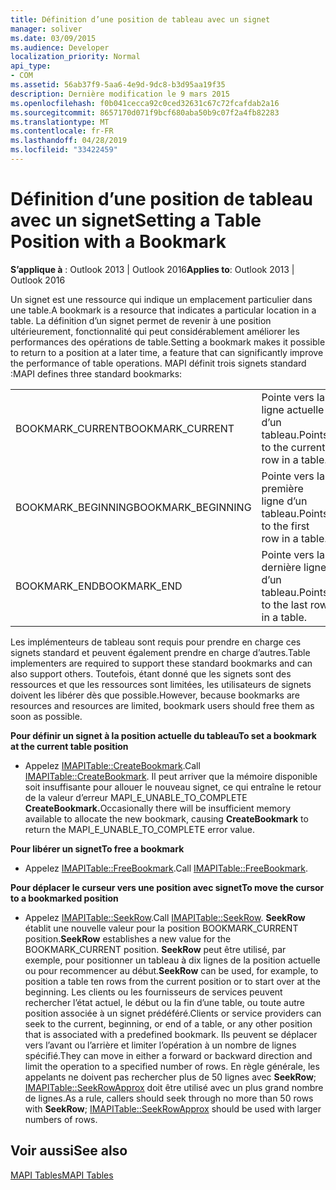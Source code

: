 ```yaml
---
title: Définition d’une position de tableau avec un signet
manager: soliver
ms.date: 03/09/2015
ms.audience: Developer
localization_priority: Normal
api_type:
- COM
ms.assetid: 56ab37f9-5aa6-4e9d-9dc8-b3d95aa19f35
description: Dernière modification le 9 mars 2015
ms.openlocfilehash: f0b041cecca92c0ced32631c67c72fcafdab2a16
ms.sourcegitcommit: 8657170d071f9bcf680aba50b9c07f2a4fb82283
ms.translationtype: MT
ms.contentlocale: fr-FR
ms.lasthandoff: 04/28/2019
ms.locfileid: "33422459"
---
```

# <a name="setting-a-table-position-with-a-bookmark"></a><span data-ttu-id="8d26f-103">Définition d’une position de tableau avec un signet</span><span class="sxs-lookup"><span data-stu-id="8d26f-103">Setting a Table Position with a Bookmark</span></span>

  
  
<span data-ttu-id="8d26f-104">**S’applique à** : Outlook 2013 | Outlook 2016</span><span class="sxs-lookup"><span data-stu-id="8d26f-104">**Applies to**: Outlook 2013 | Outlook 2016</span></span> 
  
<span data-ttu-id="8d26f-105">Un signet est une ressource qui indique un emplacement particulier dans une table.</span><span class="sxs-lookup"><span data-stu-id="8d26f-105">A bookmark is a resource that indicates a particular location in a table.</span></span> <span data-ttu-id="8d26f-106">La définition d’un signet permet de revenir à une position ultérieurement, fonctionnalité qui peut considérablement améliorer les performances des opérations de table.</span><span class="sxs-lookup"><span data-stu-id="8d26f-106">Setting a bookmark makes it possible to return to a position at a later time, a feature that can significantly improve the performance of table operations.</span></span> <span data-ttu-id="8d26f-107">MAPI définit trois signets standard :</span><span class="sxs-lookup"><span data-stu-id="8d26f-107">MAPI defines three standard bookmarks:</span></span> 
  
|||
|:-----|:-----|
|<span data-ttu-id="8d26f-108">BOOKMARK_CURRENT</span><span class="sxs-lookup"><span data-stu-id="8d26f-108">BOOKMARK_CURRENT</span></span>  <br/> |<span data-ttu-id="8d26f-109">Pointe vers la ligne actuelle d’un tableau.</span><span class="sxs-lookup"><span data-stu-id="8d26f-109">Points to the current row in a table.</span></span>  <br/> |
|<span data-ttu-id="8d26f-110">BOOKMARK_BEGINNING</span><span class="sxs-lookup"><span data-stu-id="8d26f-110">BOOKMARK_BEGINNING</span></span>  <br/> |<span data-ttu-id="8d26f-111">Pointe vers la première ligne d’un tableau.</span><span class="sxs-lookup"><span data-stu-id="8d26f-111">Points to the first row in a table.</span></span>  <br/> |
|<span data-ttu-id="8d26f-112">BOOKMARK_END</span><span class="sxs-lookup"><span data-stu-id="8d26f-112">BOOKMARK_END</span></span>  <br/> |<span data-ttu-id="8d26f-113">Pointe vers la dernière ligne d’un tableau.</span><span class="sxs-lookup"><span data-stu-id="8d26f-113">Points to the last row in a table.</span></span>  <br/> |
   
<span data-ttu-id="8d26f-114">Les implémenteurs de tableau sont requis pour prendre en charge ces signets standard et peuvent également prendre en charge d’autres.</span><span class="sxs-lookup"><span data-stu-id="8d26f-114">Table implementers are required to support these standard bookmarks and can also support others.</span></span> <span data-ttu-id="8d26f-115">Toutefois, étant donné que les signets sont des ressources et que les ressources sont limitées, les utilisateurs de signets doivent les libérer dès que possible.</span><span class="sxs-lookup"><span data-stu-id="8d26f-115">However, because bookmarks are resources and resources are limited, bookmark users should free them as soon as possible.</span></span> 
  
 <span data-ttu-id="8d26f-116">**Pour définir un signet à la position actuelle du tableau**</span><span class="sxs-lookup"><span data-stu-id="8d26f-116">**To set a bookmark at the current table position**</span></span>
  
- <span data-ttu-id="8d26f-117">Appelez [IMAPITable::CreateBookmark](imapitable-createbookmark.md).</span><span class="sxs-lookup"><span data-stu-id="8d26f-117">Call [IMAPITable::CreateBookmark](imapitable-createbookmark.md).</span></span> <span data-ttu-id="8d26f-118">Il peut arriver que la mémoire disponible soit insuffisante pour allouer le nouveau signet, ce qui entraîne le retour de la valeur d’erreur MAPI_E_UNABLE_TO_COMPLETE **CreateBookmark.**</span><span class="sxs-lookup"><span data-stu-id="8d26f-118">Occasionally there will be insufficient memory available to allocate the new bookmark, causing **CreateBookmark** to return the MAPI_E_UNABLE_TO_COMPLETE error value.</span></span> 
    
 <span data-ttu-id="8d26f-119">**Pour libérer un signet**</span><span class="sxs-lookup"><span data-stu-id="8d26f-119">**To free a bookmark**</span></span>
  
- <span data-ttu-id="8d26f-120">Appelez [IMAPITable::FreeBookmark](imapitable-freebookmark.md).</span><span class="sxs-lookup"><span data-stu-id="8d26f-120">Call [IMAPITable::FreeBookmark](imapitable-freebookmark.md).</span></span>
    
 <span data-ttu-id="8d26f-121">**Pour déplacer le curseur vers une position avec signet**</span><span class="sxs-lookup"><span data-stu-id="8d26f-121">**To move the cursor to a bookmarked position**</span></span>
  
- <span data-ttu-id="8d26f-122">Appelez [IMAPITable::SeekRow](imapitable-seekrow.md).</span><span class="sxs-lookup"><span data-stu-id="8d26f-122">Call [IMAPITable::SeekRow](imapitable-seekrow.md).</span></span> <span data-ttu-id="8d26f-123">**SeekRow** établit une nouvelle valeur pour la position BOOKMARK_CURRENT position.</span><span class="sxs-lookup"><span data-stu-id="8d26f-123">**SeekRow** establishes a new value for the BOOKMARK_CURRENT position.</span></span> <span data-ttu-id="8d26f-124">**SeekRow** peut être utilisé, par exemple, pour positionner un tableau à dix lignes de la position actuelle ou pour recommencer au début.</span><span class="sxs-lookup"><span data-stu-id="8d26f-124">**SeekRow** can be used, for example, to position a table ten rows from the current position or to start over at the beginning.</span></span> <span data-ttu-id="8d26f-125">Les clients ou les fournisseurs de services peuvent rechercher l’état actuel, le début ou la fin d’une table, ou toute autre position associée à un signet prédéféré.</span><span class="sxs-lookup"><span data-stu-id="8d26f-125">Clients or service providers can seek to the current, beginning, or end of a table, or any other position that is associated with a predefined bookmark.</span></span> <span data-ttu-id="8d26f-126">Ils peuvent se déplacer vers l’avant ou l’arrière et limiter l’opération à un nombre de lignes spécifié.</span><span class="sxs-lookup"><span data-stu-id="8d26f-126">They can move in either a forward or backward direction and limit the operation to a specified number of rows.</span></span> <span data-ttu-id="8d26f-127">En règle générale, les appelants ne doivent pas rechercher plus de 50 lignes avec **SeekRow**; [IMAPITable::SeekRowApprox](imapitable-seekrowapprox.md) doit être utilisé avec un plus grand nombre de lignes.</span><span class="sxs-lookup"><span data-stu-id="8d26f-127">As a rule, callers should seek through no more than 50 rows with **SeekRow**; [IMAPITable::SeekRowApprox](imapitable-seekrowapprox.md) should be used with larger numbers of rows.</span></span> 
    
## <a name="see-also"></a><span data-ttu-id="8d26f-128">Voir aussi</span><span class="sxs-lookup"><span data-stu-id="8d26f-128">See also</span></span>



[<span data-ttu-id="8d26f-129">MAPI Tables</span><span class="sxs-lookup"><span data-stu-id="8d26f-129">MAPI Tables</span></span>](mapi-tables.md)

